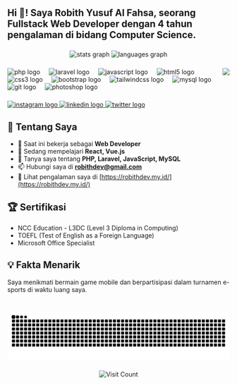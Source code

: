 <h2 align="left">Hi 👋! Saya Robith Yusuf Al Fahsa, seorang Fullstack Web Developer dengan 4 tahun pengalaman di bidang Computer Science.</h2>

###

<div align="center">
  <img src="https://github-readme-stats.vercel.app/api?username=RobithYusuf&hide_title=false&hide_rank=false&show_icons=true&include_all_commits=true&count_private=true&disable_animations=false&theme=dracula&locale=en&hide_border=false" height="150" alt="stats graph"  />
  <img src="https://github-readme-stats.vercel.app/api/top-langs?username=RobithYusuf&locale=en&hide_title=false&layout=compact&card_width=320&langs_count=5&theme=dracula&hide_border=false" height="150" alt="languages graph"  />
</div>

###

<img align="right" height="150" src="https://cdn.dribbble.com/users/1162077/screenshots/3848914/programmer.gif"  />

###

<div align="left">
  <img src="https://cdn.jsdelivr.net/gh/devicons/devicon/icons/php/php-original.svg" height="30" alt="php logo"  />
  <img width="12" />
  <img src="https://cdn.jsdelivr.net/gh/devicons/devicon/icons/laravel/laravel-plain.svg" height="30" alt="laravel logo"  />
  <img width="12" />
  <img src="https://cdn.jsdelivr.net/gh/devicons/devicon/icons/javascript/javascript-original.svg" height="30" alt="javascript logo"  />
  <img width="12" />
  <img src="https://cdn.jsdelivr.net/gh/devicons/devicon/icons/html5/html5-original.svg" height="30" alt="html5 logo"  />
  <img width="12" />
  <img src="https://cdn.jsdelivr.net/gh/devicons/devicon/icons/css3/css3-original.svg" height="30" alt="css3 logo"  />
  <img width="12" />
  <img src="https://cdn.jsdelivr.net/gh/devicons/devicon/icons/bootstrap/bootstrap-original.svg" height="30" alt="bootstrap logo"  />
  <img width="12" />
  <img src="https://cdn.jsdelivr.net/gh/devicons/devicon/icons/tailwindcss/tailwindcss-plain.svg" height="30" alt="tailwindcss logo"  />
  <img width="12" />
  <img src="https://cdn.jsdelivr.net/gh/devicons/devicon/icons/mysql/mysql-original.svg" height="30" alt="mysql logo"  />
  <img width="12" />
  <img src="https://cdn.jsdelivr.net/gh/devicons/devicon/icons/git/git-original.svg" height="30" alt="git logo"  />
  <img width="12" />
  <img src="https://cdn.jsdelivr.net/gh/devicons/devicon/icons/photoshop/photoshop-plain.svg" height="30" alt="photoshop logo"  />
</div>

###

<div align="left">
  <a href="https://instagram.com/robith_ya" target="_blank">
    <img src="https://img.shields.io/static/v1?message=Instagram&logo=instagram&label=&color=E4405F&logoColor=white&labelColor=&style=for-the-badge" height="35" alt="instagram logo"  />
  </a>
  <a href="https://linkedin.com/in/robithyusuf/" target="_blank">
    <img src="https://img.shields.io/static/v1?message=LinkedIn&logo=linkedin&label=&color=0077B5&logoColor=white&labelColor=&style=for-the-badge" height="35" alt="linkedin logo"  />
  </a>
  <a href="https://twitter.com/robith_ya" target="_blank">
    <img src="https://img.shields.io/static/v1?message=Twitter&logo=twitter&label=&color=1DA1F2&logoColor=white&labelColor=&style=for-the-badge" height="35" alt="twitter logo"  />
  </a>
</div>

###

## 🚀 Tentang Saya

- 🔭 Saat ini bekerja sebagai **Web Developer**
- 🌱 Sedang mempelajari **React, Vue.js**
- 💬 Tanya saya tentang **PHP, Laravel, JavaScript, MySQL**
- 📫 Hubungi saya di **robithdev@gmail.com**
- 📄 Lihat pengalaman saya di [https://robithdev.my.id/](https://robithdev.my.id/)

## 🏆 Sertifikasi

- NCC Education - L3DC (Level 3 Diploma in Computing)
- TOEFL (Test of English as a Foreign Language)
- Microsoft Office Specialist

## 💡 Fakta Menarik

Saya menikmati bermain game mobile dan berpartisipasi dalam turnamen e-sports di waktu luang saya.

###

<br clear="both">
<img src="https://raw.githubusercontent.com/RobithYusuf/RobithYusuf/output/snake.svg" alt="Snake animation" />

###

<p align="center">
  <img src="https://visitcount.itsvg.in/api?id=RobithYusuf&label=Profile%20Views&color=4&icon=2&pretty=false" alt="Visit Count" />
</p>
